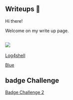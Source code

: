 ## Writeups :memo:

Hi there!

Welcome on my write up page.
## ![](https://www.hackthebox.com/images/logo-htb.svg)
[Log4shell](Log4shell.md)

[Blue](Blue.md)

## badge Challenge
[Badge Challenge 2](Badge%20Challenge%202.md)
